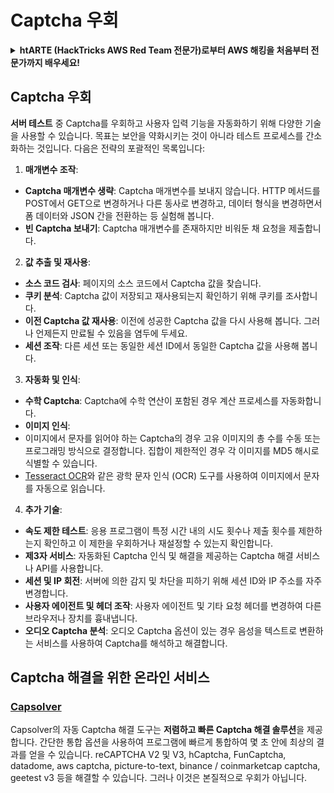 # Captcha 우회

<details>

<summary><strong>htARTE (HackTricks AWS Red Team 전문가)로부터 AWS 해킹을 처음부터 전문가까지 배우세요</strong></a><strong>!</strong></summary>

HackTricks를 지원하는 다른 방법:

* **회사가 HackTricks에 광고되길 원하거나 PDF로 HackTricks를 다운로드하려면** [**구독 요금제**](https://github.com/sponsors/carlospolop)를 확인하세요!
* [**공식 PEASS & HackTricks 스왜그**](https://peass.creator-spring.com)를 구매하세요
* [**The PEASS Family**](https://opensea.io/collection/the-peass-family)를 발견하세요, 당사의 독점 [**NFTs**](https://opensea.io/collection/the-peass-family) 컬렉션
* **💬 [Discord 그룹](https://discord.gg/hRep4RUj7f)** 또는 [**텔레그램 그룹**](https://t.me/peass)에 **가입**하거나 **트위터** 🐦 [**@carlospolopm**](https://twitter.com/hacktricks_live)를 **팔로우**하세요.
* **HackTricks** 및 **HackTricks Cloud** 깃허브 저장소에 PR을 제출하여 귀하의 해킹 기술을 공유하세요.

</details>

## Captcha 우회

**서버 테스트** 중 Captcha를 우회하고 사용자 입력 기능을 자동화하기 위해 다양한 기술을 사용할 수 있습니다. 목표는 보안을 약화시키는 것이 아니라 테스트 프로세스를 간소화하는 것입니다. 다음은 전략의 포괄적인 목록입니다:

1. **매개변수 조작**:
* **Captcha 매개변수 생략**: Captcha 매개변수를 보내지 않습니다. HTTP 메서드를 POST에서 GET으로 변경하거나 다른 동사로 변경하고, 데이터 형식을 변경하면서 폼 데이터와 JSON 간을 전환하는 등 실험해 봅니다.
* **빈 Captcha 보내기**: Captcha 매개변수를 존재하지만 비워둔 채 요청을 제출합니다.

2. **값 추출 및 재사용**:
* **소스 코드 검사**: 페이지의 소스 코드에서 Captcha 값을 찾습니다.
* **쿠키 분석**: Captcha 값이 저장되고 재사용되는지 확인하기 위해 쿠키를 조사합니다.
* **이전 Captcha 값 재사용**: 이전에 성공한 Captcha 값을 다시 사용해 봅니다. 그러나 언제든지 만료될 수 있음을 염두에 두세요.
* **세션 조작**: 다른 세션 또는 동일한 세션 ID에서 동일한 Captcha 값을 사용해 봅니다.

3. **자동화 및 인식**:
* **수학 Captcha**: Captcha에 수학 연산이 포함된 경우 계산 프로세스를 자동화합니다.
* **이미지 인식**:
* 이미지에서 문자를 읽어야 하는 Captcha의 경우 고유 이미지의 총 수를 수동 또는 프로그래밍 방식으로 결정합니다. 집합이 제한적인 경우 각 이미지를 MD5 해시로 식별할 수 있습니다.
* [Tesseract OCR](https://github.com/tesseract-ocr/tesseract)와 같은 광학 문자 인식 (OCR) 도구를 사용하여 이미지에서 문자를 자동으로 읽습니다.

4. **추가 기술**:
* **속도 제한 테스트**: 응용 프로그램이 특정 시간 내의 시도 횟수나 제출 횟수를 제한하는지 확인하고 이 제한을 우회하거나 재설정할 수 있는지 확인합니다.
* **제3자 서비스**: 자동화된 Captcha 인식 및 해결을 제공하는 Captcha 해결 서비스나 API를 사용합니다.
* **세션 및 IP 회전**: 서버에 의한 감지 및 차단을 피하기 위해 세션 ID와 IP 주소를 자주 변경합니다.
* **사용자 에이전트 및 헤더 조작**: 사용자 에이전트 및 기타 요청 헤더를 변경하여 다른 브라우저나 장치를 흉내냅니다.
* **오디오 Captcha 분석**: 오디오 Captcha 옵션이 있는 경우 음성을 텍스트로 변환하는 서비스를 사용하여 Captcha를 해석하고 해결합니다.


## Captcha 해결을 위한 온라인 서비스

### [Capsolver](https://www.capsolver.com/)

Capsolver의 자동 Captcha 해결 도구는 **저렴하고 빠른 Captcha 해결 솔루션**을 제공합니다. 간단한 통합 옵션을 사용하여 프로그램에 빠르게 통합하여 몇 초 안에 최상의 결과를 얻을 수 있습니다. reCAPTCHA V2 및 V3, hCaptcha, FunCaptcha, datadome, aws captcha, picture-to-text, binance / coinmarketcap captcha, geetest v3 등을 해결할 수 있습니다. 그러나 이것은 본질적으로 우회가 아닙니다.
